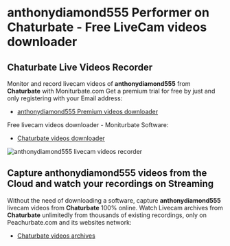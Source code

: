 # anthonydiamond555 Performer on Chaturbate - Free LiveCam videos downloader

## Chaturbate Live Videos Recorder

Monitor and record livecam videos of **anthonydiamond555** from **Chaturbate** with Moniturbate.com
Get a premium trial for free by just and only registering with your Email address:
* [anthonydiamond555 Premium videos downloader](https://moniturbate.com/request-demo-licence-key.html)

Free livecam videos downloader - Moniturbate Software:
* [Chaturbate videos downloader](https://moniturbate.com/moniturbate-download-software.html)

![anthonydiamond555 livecam videos recorder](https://peachurnet.com/templates/moniturbate-software.png)


## Capture anthonydiamond555 videos from the Cloud and watch your recordings on Streaming

Without the need of downloading a software, capture **anthonydiamond555** livecam videos from **Chaturbate** 100% online.
Watch Livecam archives from **Chaturbate** unlimitedly from thousands of existing recordings, only on Peachurbate.com and its websites network:
* [Chaturbate videos archives](https://peachurnet.com/)